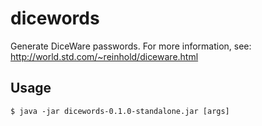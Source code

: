 # dicewords

Generate DiceWare passwords. For more information, see: http://world.std.com/~reinhold/diceware.html

## Usage

`$ java -jar dicewords-0.1.0-standalone.jar [args]`

